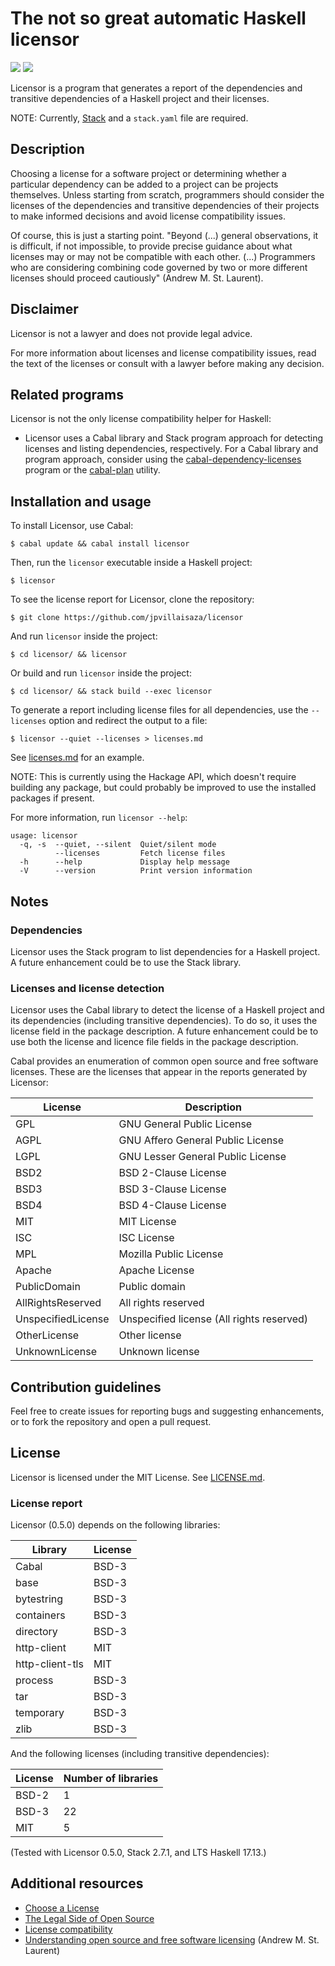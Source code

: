 # The not so great automatic Haskell licensor

[![][2]](https://www.stackage.org/lts/package/licensor)
[![][3]](https://www.stackage.org/nightly/package/licensor)

[2]: https://www.stackage.org/package/licensor/badge/lts
[3]: https://www.stackage.org/package/licensor/badge/nightly

Licensor is a program that generates a report of the dependencies and
transitive dependencies of a Haskell project and their licenses.

NOTE: Currently, [Stack](https://haskellstack.org/) and a `stack.yaml` file are
required.

## Description

Choosing a license for a software project or determining whether a
particular dependency can be added to a project can be projects
themselves. Unless starting from scratch, programmers should consider
the licenses of the dependencies and transitive dependencies of their
projects to make informed decisions and avoid license compatibility
issues.

Of course, this is just a starting point. "Beyond (...) general
observations, it is difficult, if not impossible, to provide precise
guidance about what licenses may or may not be compatible with each
other. (...) Programmers who are considering combining code governed
by two or more different licenses should proceed cautiously" (Andrew
M. St. Laurent).

## Disclaimer

Licensor is not a lawyer and does not provide legal advice.

For more information about licenses and license compatibility issues,
read the text of the licenses or consult with a lawyer before making
any decision.

## Related programs

Licensor is not the only license compatibility helper for Haskell:

- Licensor uses a Cabal library and Stack program approach for
  detecting licenses and listing dependencies, respectively. For a
  Cabal library and program approach, consider using
  the [cabal-dependency-licenses][rp-01] program or the [cabal-plan][rp-02]
  utility.

[rp-01]: https://hackage.haskell.org/package/cabal-dependency-licenses
[rp-02]: https://hackage.haskell.org/package/cabal-plan

## Installation and usage

To install Licensor, use Cabal:

```
$ cabal update && cabal install licensor
```

Then, run the `licensor` executable inside a Haskell project:

```
$ licensor
```

To see the license report for Licensor, clone the repository:

```
$ git clone https://github.com/jpvillaisaza/licensor
```

And run `licensor` inside the project:

```
$ cd licensor/ && licensor
```

Or build and run `licensor` inside the project:

```
$ cd licensor/ && stack build --exec licensor
```

To generate a report including license files for all dependencies,
use the `--licenses` option and redirect the output to a file:

```
$ licensor --quiet --licenses > licenses.md
```

See [licenses.md](licenses.md) for an example.

NOTE: This is currently using the Hackage API, which doesn't require
building any package, but could probably be improved to use the
installed packages if present.

For more information, run `licensor --help`:

```
usage: licensor
  -q, -s  --quiet, --silent  Quiet/silent mode
          --licenses         Fetch license files
  -h      --help             Display help message
  -V      --version          Print version information
```

## Notes

### Dependencies

Licensor uses the Stack program to list dependencies for a Haskell
project. A future enhancement could be to use the Stack library.

### Licenses and license detection

Licensor uses the Cabal library to detect the license of a Haskell
project and its dependencies (including transitive dependencies). To
do so, it uses the license field in the package description. A future
enhancement could be to use both the license and licence file fields
in the package description.

Cabal provides an enumeration of common open source and free software
licenses. These are the licenses that appear in the reports generated
by Licensor:

License                   | Description
------------------------- | -------------------------
GPL                       | GNU General Public License
AGPL                      | GNU Affero General Public License
LGPL                      | GNU Lesser General Public License
BSD2                      | BSD 2-Clause License
BSD3                      | BSD 3-Clause License
BSD4                      | BSD 4-Clause License
MIT                       | MIT License
ISC                       | ISC License
MPL                       | Mozilla Public License
Apache                    | Apache License
PublicDomain              | Public domain
AllRightsReserved         | All rights reserved
UnspecifiedLicense        | Unspecified license (All rights reserved)
OtherLicense              | Other license
UnknownLicense            | Unknown license

## Contribution guidelines

Feel free to create issues for reporting bugs and suggesting
enhancements, or to fork the repository and open a pull request.

## License

Licensor is licensed under the MIT License.
See [LICENSE.md](LICENSE.md).

### License report

Licensor (0.5.0) depends on the following libraries:

Library                   | License
------------------------- | -------------------------
Cabal                     | BSD-3
base                      | BSD-3
bytestring                | BSD-3
containers                | BSD-3
directory                 | BSD-3
http-client               | MIT
http-client-tls           | MIT
process                   | BSD-3
tar                       | BSD-3
temporary                 | BSD-3
zlib                      | BSD-3

And the following licenses (including transitive dependencies):

License                   | Number of libraries
------------------------- | -------------------------
BSD-2                     | 1
BSD-3                     | 22
MIT                       | 5

(Tested with Licensor 0.5.0, Stack 2.7.1, and LTS Haskell 17.13.)

## Additional resources

- [Choose a License](https://choosealicense.com/)
- [The Legal Side of Open Source](https://opensource.guide/legal/)
- [License compatibility][ar-01]
- [Understanding open source and free software licensing][ar-02]
  (Andrew M. St. Laurent)

[ar-01]: https://en.wikipedia.org/wiki/License_compatibility
[ar-02]: http://www.oreilly.com/openbook/osfreesoft/book/

